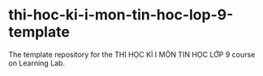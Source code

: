 # thi-hoc-ki-i-mon-tin-hoc-lop-9-template
The template repository for the THI HỌC KÌ I MÔN TIN HỌC LỚP 9 course on Learning Lab.

